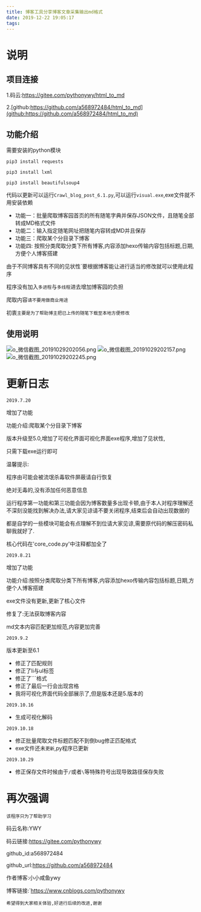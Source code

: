 ```yaml
---
title: 博客工具分享博客文章采集输出md格式
date: 2019-12-22 19:05:17
tags:
---
```

# 说明

## 项目连接

1.码云:[https://gitee.com/pythonywy/html_to_md ](https://gitee.com/pythonywy/html_to_md )

2.[github:https://github.com/a568972484/html_to_md](github:https://github.com/a568972484/html_to_md)

## 功能介绍

需要安装的python模块

`pip3 install requests`

`pip3 install lxml`

`pip3 install beautifulsoup4`

代码以更新可以运行`Crawl_blog_post_6.1.py`,可以运行`visual.exe`,exe文件就不用安装依赖

- 功能一：批量爬取博客园首页的所有随笔字典并保存JSON文件，且随笔全部转成MD格式文件
- 功能二：输入指定随笔网址把随笔内容转成MD并且保存
- 功能三：爬取某个分目录下博客
- 功能四:  按照分类爬取分类下所有博客,内容添加hexo传输内容包括标题,日期,方便个人博客搭建

由于不同博客具有不同的见状性`要根据博客能让进行适当的修改就可以使用此程序

程序没有加入`多进程`与`多线程`进去增加博客园的负担

爬取内容`请不要用做商业用途`

初衷`主要是为了帮助博主把已上传的随笔下载至本地方便修改`

## 使用说明

![o_微信截图_20191029202056.png](https://image.lichongbing.com/static/7e9fc1c8d57f4fc649af82ec5206553a.png)
![o_微信截图_20191029202157.png](http://image.lichongbing.com/static/e1b0ccf5ba586e1653c0b2ad5bfc9aa4.png)
![o_微信截图_20191029202245.png](http://image.lichongbing.com/static/42f018e2796ffaf6a798e2c87e7c7323.png)

# 更新日志

`2019.7.20`

增加了功能

功能介绍:爬取某个分目录下博客

版本升级至5.0,增加了可视化界面可视化界面exe程序,增加了见状性,

只需下载exe运行即可

温馨提示:

程序由可能会被流氓杀毒软件屏蔽请自行恢复

绝对无毒的,没有添加任何恶意信息

运行程序第一功能和第三功能会因为博客数量多出现卡顿,由于本人对程序理解还不深刻没能找到解决办法,请大家见谅请不要关闭程序,结束后会自动出现数据的

都是自学的一些模块可能会有点理解不到位请大家见谅,需要原代码的解压密码私聊我就好了.

核心代码在'core_code.py'中注释都加全了

`2019.8.21`

增加了功能

功能介绍:按照分类爬取分类下所有博客,内容添加hexo传输内容包括标题,日期,方便个人博客搭建

exe文件没有更新,更新了核心文件

修复了:无法获取博客内容

md文本内容匹配更加规范,内容更加完善

`2019.9.2`

版本更新至6.1

- 修正了匹配规则
- 修正了li与ul标签
- 修正了```格式
- 修正了最后一行会出现宫格
- 我将可视化界面代码全部展示了,但是版本还是5.版本的

`2019.10.16`

- 生成可视化解码

`2019.10.18`

- 修正批量爬取文件标题匹配不到倒bug修正匹配格式
- exe文件还未`更新`,py程序已更新

`2019.10.29`

- 修正保存文件时候由于`/`或者`\`等特殊符号出现导致路径保存失败

# 再次强调

`该程序只为了帮助学习`

码云名称:YWY

码云链接:https://gitee.com/pythonywy

github_id:a568972484

github_url:https://github.com/a568972484

作者博客:小小咸鱼ywy

博客链接:`https://www.cnblogs.com/pythonywy

`希望得到大家相关体验,好进行后续的改进,谢谢`


